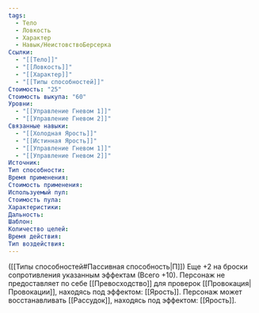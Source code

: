 ```yaml
---
tags:
  - Тело
  - Ловкость
  - Характер
  - Навык/НеистовствоБерсерка
Ссылки:
  - "[[Тело]]"
  - "[[Ловкость]]"
  - "[[Характер]]"
  - "[[Типы способностей]]"
Стоимость: "25"
Стоимость выкупа: "60"
Уровни:
  - "[[Управление Гневом 1]]"
  - "[[Управление Гневом 2]]"
Связанные навыки:
  - "[[Холодная Ярость]]"
  - "[[Истинная Ярость]]"
  - "[[Управление Гневом 1]]"
  - "[[Управление Гневом 2]]"
Источник:
Тип способности:
Время применения:
Стоимость применения:
Используемый пул:
Стоимость пула:
Характеристики:
Дальность:
Шаблон:
Количество целей:
Время действия:
Тип воздействия:
---
```

([[Типы способностей#Пассивная способность|П]]) Еще +2 на броски сопротивления указанным эффектам (Всего +10). 
Персонаж не предоставляет по себе [[Превосходство]] для проверок [[Провокация|Провокации]], находясь под эффектом: [[Ярость]]. 
Персонаж может восстанавливать [[Рассудок]], находясь под эффектом: [[Ярость]]. 